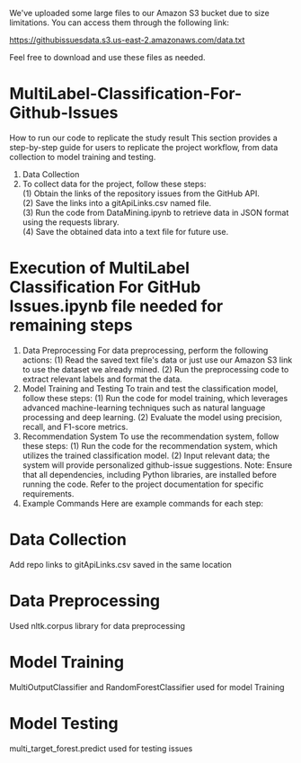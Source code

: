 We've uploaded some large files to our Amazon S3 bucket due to size limitations. You can access them through the following link:

https://githubissuesdata.s3.us-east-2.amazonaws.com/data.txt

Feel free to download and use these files as needed.

# MultiLabel-Classification-For-Github-Issues

How to run our code to replicate the study result
This section provides a step-by-step guide for users to replicate the project workflow, from data collection to model training and testing.
1. Data Collection
2. To collect data for the project, follow these steps: <br />
(1) Obtain the links of the repository issues from the GitHub API. <br />
(2) Save the links into a gitApiLinks.csv named file. <br />
(3) Run the code from DataMining.ipynb to retrieve data in JSON format using the requests library. <br />
(4) Save the obtained data into a text file for future use.

# Execution of MultiLabel Classification For GitHub Issues.ipynb file needed for remaining steps

1. Data Preprocessing
For data preprocessing, perform the following actions:
(1) Read the saved text file's data or just use our Amazon S3 link to use the dataset we already mined.
(2) Run the preprocessing code to extract relevant labels and format the data.
2. Model Training and Testing
To train and test the classification model, follow these steps:
(1) Run the code for model training, which leverages advanced machine-learning techniques 
such as natural language processing and deep learning.
(2) Evaluate the model using precision, recall, and F1-score metrics.
3. Recommendation System
To use the recommendation system, follow these steps:
(1) Run the code for the recommendation system, which utilizes the trained classification model.
(2) Input relevant data; the system will provide personalized github-issue suggestions.
Note: Ensure that all dependencies, including Python libraries, are installed before running the 
code. Refer to the project documentation for specific requirements.
4. Example Commands
Here are example commands for each step:
# Data Collection
Add repo links to gitApiLinks.csv saved in the same location
# Data Preprocessing
Used nltk.corpus library for data preprocessing
# Model Training
MultiOutputClassifier and RandomForestClassifier used for model Training
# Model Testing
multi_target_forest.predict used for testing issues
